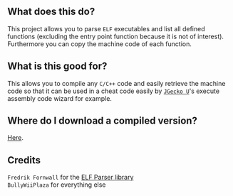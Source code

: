 ## What does this do?
This project allows you to parse `ELF` executables and list all defined functions (excluding the entry point function because it is not of interest). Furthermore you can copy the machine code of each function.

## What is this good for?
This allows you to compile any `C/C++` code and easily retrieve the machine code so that it can be used in a cheat code easily by [`JGecko U`](https://github.com/BullyWiiPlaza/JGeckoU)'s execute assembly code wizard for example.

## Where do I download a compiled version?
[Here](ELF-Function-Utility.jar).

## Credits
`Fredrik Fornwall` for the [ELF Parser library](https://github.com/fornwall/jelf)<br/>
`BullyWiiPlaza` for everything else